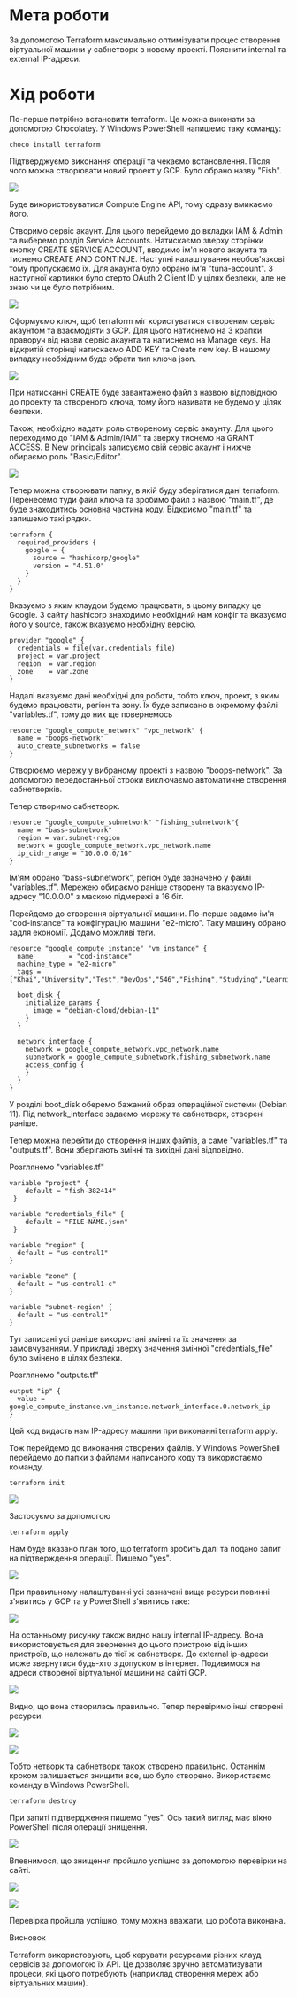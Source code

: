 # Мета роботи

За допомогою Terraform максимально оптимізувати процес створення віртуальної машини у сабнетворк в новому проекті. Пояснити internal та external IP-адреси.

# Хід роботи

По-перше потрібно встановити terraform. Це можна виконати за допомогою Chocolatey. У Windows PowerShell напишемо таку команду:

```
choco install terraform
```

Підтверджуємо виконання операції та чекаємо встановлення. Після чого можна створювати новий проект у GCP. Було обрано назву "Fish".

![](screenshots/project.png)

Буде використовуватися Compute Engine API, тому одразу вмикаємо його.

Створимо сервіс акаунт. Для цього перейдемо до вкладки IAM & Admin та виберемо розділ Service Accounts. Натискаємо зверху сторінки кнопку CREATE SERVICE ACCOUNT, вводимо ім'я нового акаунта та тиснемо CREATE AND CONTINUE. Наступні налаштування необов'язкові тому пропускаємо їх. Для акаунта було обрано ім'я "tuna-account". З наступної картинки було стерто OAuth 2 Client ID у цілях безпеки, але не знаю чи це було потрібним.

![](screenshots/account.png)

Сформуємо ключ, щоб terraform міг користуватися створеним сервіс акаунтом та взаємодіяти з GCP. Для цього натиснемо на 3 крапки праворуч від назви сервіс акаунта та натиснемо на Manage keys. На відкритій сторінці натискаємо ADD KEY та Create new key. В нашому випадку необхідним буде обрати тип ключа json.

![](screenshots/key.png)

При натисканні CREATE буде завантажено файл з назвою відповідною до проекту та створеного ключа, тому його називати не будемо у цілях безпеки. 

Також, необхідно надати роль створеному сервіс акаунту. Для цього переходимо до "IAM & Admin/IAM" та зверху тиснемо на GRANT ACCESS. В New principals записуємо свій сервіс акаунт і нижче обираємо роль "Basic/Editor".

![](screenshots/role.png)

Тепер можна створювати папку, в якій буду зберігатися дані terraform. Перенесемо туди файл ключа та зробимо файл з назвою "main.tf", де буде знаходитись основна частина коду. Відкриємо "main.tf" та запишемо такі рядки.

```
terraform {
  required_providers {
    google = {
      source = "hashicorp/google"
      version = "4.51.0"
    }
  }
}
```

Вказуємо з яким клаудом будемо працювати, в цьому випадку це Google. З сайту hashicorp знаходимо необхідний нам конфіг та вказуємо його у source, також вказуємо необхідну версію.

```
provider "google" {
  credentials = file(var.credentials_file)
  project = var.project
  region  = var.region
  zone    = var.zone
}
```

Надалі вказуємо дані необхідні для роботи, тобто ключ, проект, з яким будемо працювати, регіон та зону. Їх буде записано в окремому файлі "variables.tf", тому до них ще повернемось

```
resource "google_compute_network" "vpc_network" {
  name = "boops-network"
  auto_create_subnetworks = false
}
```

Створюємо мережу у вибраному проекті з назвою "boops-network". За допомогою передостанньої строки виключаємо автоматичне створення сабнетворків.

Тепер створимо сабнетворк.

```
resource "google_compute_subnetwork" "fishing_subnetwork"{
  name = "bass-subnetwork"
  region = var.subnet-region
  network = google_compute_network.vpc_network.name
  ip_cidr_range = "10.0.0.0/16"
}
```

Ім'ям обрано "bass-subnetwork", регіон буде зазначено у файлі "variables.tf". Мережею обираємо раніше створену та вказуємо IP-адресу "10.0.0.0" з маскою підмережі в 16 біт. 

Перейдемо до створення віртуальної машини. По-перше задамо ім'я "cod-instance" та конфігурацію машини "e2-micro". Таку машину обрано задля економії. Додамо можливі теги.

```
resource "google_compute_instance" "vm_instance" {
  name         = "cod-instance"
  machine_type = "e2-micro"
  tags = ["Khai","University","Test","DevOps","546","Fishing","Studying","Learning"]
  
  boot_disk {
    initialize_params {
      image = "debian-cloud/debian-11"
    }
  }

  network_interface {
    network = google_compute_network.vpc_network.name
    subnetwork = google_compute_subnetwork.fishing_subnetwork.name
    access_config {
    }
  }
}
```

У розділі boot_disk оберемо бажаний образ операційної системи (Debian 11). Під network_interface задаємо мережу та сабнетворк, створені раніше.

Тепер можна перейти до створення інших файлів, а саме "variables.tf" та "outputs.tf". Вони зберігають змінні та вихідні дані відповідно.

Розглянемо "variables.tf"

```
variable "project" {
    default = "fish-382414"
 }

variable "credentials_file" {
    default = "FILE-NAME.json"
 }

variable "region" {
  default = "us-central1"
}

variable "zone" {
  default = "us-central1-c"
}

variable "subnet-region" {
  default = "us-central1"
}
```

Тут записані усі раніше використані змінні та їх значення за замовчуванням. У прикладі зверху значення змінної "credentials_file" було змінено в цілях безпеки.

Розглянемо "outputs.tf"

```
output "ip" {
  value = google_compute_instance.vm_instance.network_interface.0.network_ip
}
```

Цей код видасть нам IP-адресу машини при виконанні terraform apply.

Тож перейдемо до виконання створених файлів. У Windows PowerShell перейдемо до папки з файлами написаного коду та використаємо команду.

```
terraform init
```

![](screenshots/terraform_init.png)

Застосуємо за допомогою

```
terraform apply
```

Нам буде вказано план того, що terraform зробить далі та подано запит на підтверждення операції. Пишемо "yes".

![](screenshots/apply.png)

При правильному налаштуванні усі зазначені вище ресурси повинні з'явитись у GCP та у PowerShell з'явитись таке:

![](screenshots/applied.png)

На останньому рисунку також видно нашу internal IP-адресу. Вона використовується для звернення до цього пристрою від інших пристроїв, що належать до тієї ж сабнетворк. До external ip-адреси може звернутися будь-хто з допуском в інтернет. Подивимося на адреси створеної віртуальної машини на сайті GCP.

![](screenshots/instances.png)

Видно, що вона створилась правильно. Тепер перевіримо інші створені ресурси.

![](screenshots/network.png)

![](screenshots/subnetwork.png)

Тобто нетворк та сабнетворк також створено правильно. Останнім кроком залишається знищити все, що було створено. Використаємо команду в Windows PowerShell.

```
terraform destroy
```

При запиті підтвердження пишемо "yes". Ось такий вигляд має вікно PowerShell після операції знищення.

![](screenshots/destroyed.png)

Впевнимося, що знищення пройшло успішно за допомогою перевірки на сайті.

![](screenshots/vm-gone.png)

![](screenshots/vpc-gone.png)

Перевірка пройшла успішно, тому можна вважати, що робота виконана.

Висновок

Terraform використовують, щоб керувати ресурсами різних клауд сервісів за допомогою їх API. Це дозволяє зручно автоматизувати процеси, які цього потребують (наприклад створення мереж або віртуальних машин).
